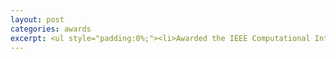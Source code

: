 ```yaml
---
layout: post
categories: awards
excerpt: <ul style="padding:0%;"><li>Awarded the IEEE Computational Intelligence Society travel grant for paper presentation at IJCNN, which was organised as part of the <a href="https://wcci2020.org/">IEEE World Congress on Computational Intelligence</a>. (2020)</li><br><li>Received full-funding for pursuing a bachelor thesis at DFKI through the research grant from German Federal Ministry of Economic Affairs and Energy under the project <a href="https://www.dfki.de/en/web/research/projects-and-publications/projects-overview/projekt/ki-absicherung/">KI-Absicherung</a>. (2020)</li><br><li>Awarded the Institute Merit Scholarship for being amongst the top 2 % of students based on academic excellence. (2020)</li><br><li> Awarded the Institute facilitation scholarship for paper presentation at ICISDM. (2019)</li><br><li> Received an outstanding academic performance certificate from the Central Board of Secondary Education for being amongst the top 0.1 % of successful candidates in Computer Science and English. (2016)</li></ul> 
---
```

